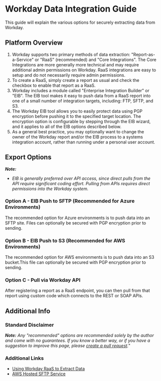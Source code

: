 # Workday Data Integration Guide

This guide will explain the various options for securely extracting data from Workday.

## Platform Overview

1. Workday supports two primary methods of data extraction: "Report-as-a-Service" or "RaaS" (recommended) and "Core Integrations". The Core Integrations are more generally more technical and may require additional admin permissions on Workday. RaaS integrations are easy to setup and do not necessarily require admin permissions.
2. To create a RaaS, simply create a report as usual and check the checkbox to enable that report as a RaaS.
3. Workday includes a module called "Enterprise Integration Builder" or "EIB". The EIB tool makes it easy to push data from a RaaS report into one of a small number of integration targets, including: FTP, SFTP, and S3.
4. The Workday EIB tool allows you to easily protect data using PGP encryption before pushing it to the specified target location. The encryption option is configurable by stepping through the EIB wizard, and it applies to all of the EIB options described below.
5. As a general best practice, you may optionally want to change the owner of the Workday report and/or the EIB process to a systems integration account, rather than running under a personal user account.

## Export Options

**_Note:_**

* _EIB is generally preferred over API access, since direct pulls from the API require significant coding effort. Pulling from APIs requires direct permissions into the Workday system._

### Option A - EIB Push to SFTP (Recommended for Azure Environments)

The recommended option for Azure environments is to push data into an SFTP site. Files can optionally be secured with PGP encryption prior to sending.

### Option B - EIB Push to S3 (Recommended for AWS Environments)

The recommended option for AWS environments is to push data into an S3 bucket.This file can optionally be secured with PGP encryption prior to sending.

### Option C - Pull via Workday API

After registering a report as a RaaS endpoint, you can then pull from that report using custom code which connects to the REST or SOAP APIs.

## Additional Info

### Standard Disclaimer

_**Note:** Any "recommended" options are recommended solely by the author and come with no guarantees. If you know a better way, or if you have a suggestion to improve this page, please [create a pull request](../../CONTRIBUTING.md)."_

### Additional Links

* [Using Workday RaaS to Extract Data](https://community.snaplogic.com/t/using-workday-raas-to-extract-data/176)
* [AWS Hosted SFTP Service](https://aws.amazon.com/sftp/?whats-new-cards.sort-by=item.additionalFields.postDateTime&whats-new-cards.sort-order=desc)
